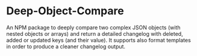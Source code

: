 # Deep-Object-Compare
An NPM package to deeply compare two complex JSON objects (with nested objects or arrays) and return a detailed changelog with deleted, added or updated keys (and their value). It supports also format templates in order to produce a cleaner changelog output.
